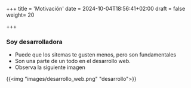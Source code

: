 +++
title = 'Motivación'
date = 2024-10-04T18:56:41+02:00
draft = false
weight= 20

+++

### Soy desarrolladora

*  Puede que los sitemas te gusten menos, pero son fundamentales
* Son una parte de un todo en el desarrollo web. 
* Observa la siguiente imagen


{{<img "images/desarrollo_web.png" "desarrollo">}}


